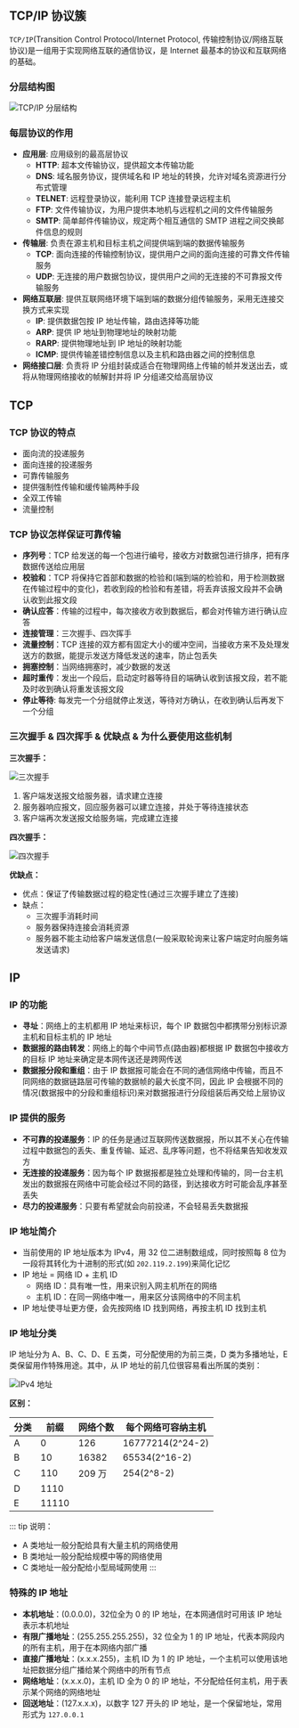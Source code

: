 ## TCP/IP 协议簇

`TCP/IP`(Transition Control Protocol/Internet Protocol, 传输控制协议/网络互联协议)是一组用于实现网络互联的通信协议，是 Internet 最基本的协议和互联网络的基础。


### 分层结构图

![TCP/IP 分层结构](../imgs/tcp-ip.png)


### 每层协议的作用

+ **应用层**: 应用级别的最高层协议
  + **HTTP**: 超本文传输协议，提供超文本传输功能
  + **DNS**: 域名服务协议，提供域名和 IP 地址的转换，允许对域名资源进行分布式管理
  + **TELNET**: 远程登录协议，能利用 TCP 连接登录远程主机
  + **FTP**: 文件传输协议，为用户提供本地机与远程机之间的文件传输服务
  + **SMTP**: 简单邮件传输协议，规定两个相互通信的 SMTP 进程之间交换邮件信息的规则
+ **传输层**: 负责在源主机和目标主机之间提供端到端的数据传输服务
  + **TCP**: 面向连接的传输控制协议，提供用户之间的面向连接的可靠文件传输服务
  + **UDP**: 无连接的用户数据包协议，提供用户之间的无连接的不可靠报文传输服务
+ **网络互联层**: 提供互联网络环境下端到端的数据分组传输服务，采用无连接交换方式来实现
  + **IP**: 提供数据包按 IP 地址传输，路由选择等功能
  + **ARP**: 提供 IP 地址到物理地址的映射功能
  + **RARP**: 提供物理地址到 IP 地址的映射功能
  + **ICMP**: 提供传输差错控制信息以及主机和路由器之间的控制信息
+ **网络接口层**: 负责将 IP 分组封装成适合在物理网络上传输的帧并发送出去，或将从物理网络接收的帧解封并将 IP 分组递交给高层协议


## TCP

### TCP 协议的特点

+ 面向流的投递服务
+ 面向连接的投递服务
+ 可靠传输服务
+ 提供强制性传输和缓传输两种手段
+ 全双工传输
+ 流量控制

### TCP 协议怎样保证可靠传输

+ **序列号**：TCP 给发送的每一个包进行编号，接收方对数据包进行排序，把有序数据传送给应用层
+ **校验和**：TCP 将保持它首部和数据的检验和(端到端的检验和，用于检测数据在传输过程中的变化)，若收到段的检验和有差错，将丢弃该报文段并不会确认收到此报文段
+ **确认应答**：传输的过程中，每次接收方收到数据后，都会对传输方进行确认应答
+ **连接管理**：三次握手、四次挥手
+ **流量控制**：TCP 连接的双方都有固定大小的缓冲空间，当接收方来不及处理发送方的数据，能提示发送方降低发送的速率，防止包丢失
+ **拥塞控制**：当网络拥塞时，减少数据的发送
+ **超时重传**：发出一个段后，启动定时器等待目的端确认收到该报文段，若不能及时收到确认将重发该报文段
+ **停止等待**: 每发完一个分组就停止发送，等待对方确认，在收到确认后再发下一个分组

### 三次握手 & 四次挥手 & 优缺点 & 为什么要使用这些机制

**三次握手：**

![三次握手](../imgs/tcp3.png)

1. 客户端发送报文给服务器，请求建立连接
2. 服务器响应报文，回应服务器可以建立连接，并处于等待连接状态
3. 客户端再次发送报文给服务端，完成建立连接

**四次握手：**

![四次握手](../imgs/tcp4.png)

**优缺点：**

+ 优点：保证了传输数据过程的稳定性(通过三次握手建立了连接)
+ 缺点：
  + 三次握手消耗时间
  + 服务器保持连接会消耗资源
  + 服务器不能主动给客户端发送信息(一般采取轮询来让客户端定时向服务端发送请求)




## IP

### IP 的功能

+ **寻址**：网络上的主机都用 IP 地址来标识，每个 IP 数据包中都携带分别标识源主机和目标主机的 IP 地址
+ **数据报的路由转发**：网络上的每个中间节点(路由器)都根据 IP 数据包中接收方的目标 IP 地址来确定是本网传送还是跨网传送
+ **数据报分段和重组**：由于 IP 数据报可能会在不同的通信网络中传输，而且不同网络的数据链路层可传输的数据帧的最大长度不同，因此 IP 会根据不同的情况(数据报中的分段和重组标识)来对数据报进行分段组装后再交给上层协议

### IP 提供的服务

+ **不可靠的投递服务**：IP 的任务是通过互联网传送数据报，所以其不关心在传输过程中数据包的丢失、重复传输、延迟、乱序等问题，也不将结果告知收发双方
+ **无连接的投递服务**：因为每个 IP 数据报都是独立处理和传输的，同一台主机发出的数据报在网络中可能会经过不同的路径，到达接收方时可能会乱序甚至丢失
+ **尽力的投递服务**：只要有希望就会向前投递，不会轻易丢失数据报

### IP 地址简介

+ 当前使用的 IP 地址版本为 IPv4，用 32 位二进制数组成，同时按照每 8 位为一段将其转化为十进制的形式(如 `202.119.2.199`)来简化记忆
+ IP 地址 = 网络 ID + 主机 ID
  + 网络 ID：具有唯一性，用来识别入网主机所在的网络
  + 主机 ID：在同一网络中唯一，用来区分该网络中的不同主机
+ IP 地址使寻址更方便，会先按网络 ID 找到网络，再按主机 ID 找到主机

### IP 地址分类

IP 地址分为 A、B、C、D、E 五类，可分配使用的为前三类，D 类为多播地址，E 类保留用作特殊用途。其中，从 IP 地址的前几位很容易看出所属的类别：

![IPv4 地址](../imgs/ipv4-address.png)


**区别：**

|分类|前缀|网络个数|每个网络可容纳主机|
|-|-|-|-|
|A|0|126|16777214(2^24-2)|
|B|10|16382|65534(2^16-2)|
|C|110|209 万|254(2^8-2)|
|D|1110|||
|E|11110|||

::: tip 说明：
+ A 类地址一般分配给具有大量主机的网络使用
+ B 类地址一般分配给规模中等的网络使用
+ C 类地址一般分配给小型局域网使用
:::

### 特殊的 IP 地址

+ **本机地址**：(0.0.0.0)，32位全为 0 的 IP 地址，在本网通信时可用该 IP 地址表示本机地址
+ **有限广播地址**：(255.255.255.255)，32 位全为 1 的 IP 地址，代表本网段内的所有主机，用于在本网络内部广播
+ **直接广播地址**：(x.x.x.255)，主机 ID 为 1 的 IP 地址，一个主机可以使用该地址把数据分组广播给某个网络中的所有节点
+ **网络地址**：(x.x.x.0)，主机 ID 全为 0 的 IP 地址，不分配给任何主机，用于表示某个网络的网络地址
+ **回送地址**：(127.x.x.x)，以数字 127 开头的 IP 地址，是一个保留地址，常用形式为 `127.0.0.1`
